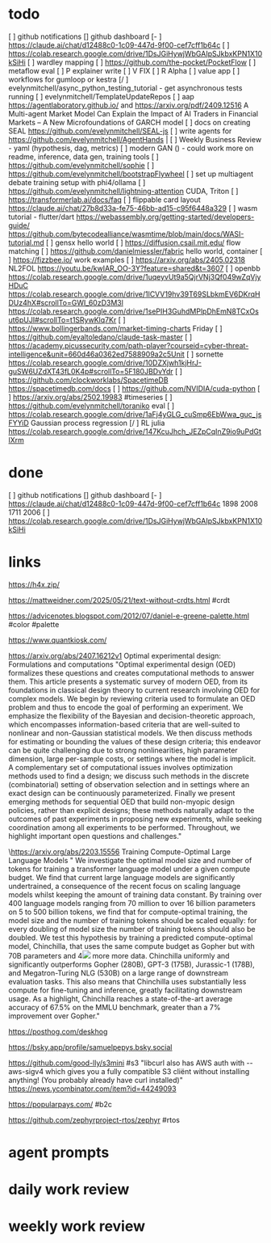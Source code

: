 
# todo

[ ] github notifications
[]   github dashboard
[- ] https://claude.ai/chat/d12488c0-1c09-447d-9f00-cef7cff1b64c
[ ] https://colab.research.google.com/drive/1DsJGiHywjWbGAIpSJkbxKPN1X10kSiHi
[ ] wardley mapping
[ ] https://github.com/the-pocket/PocketFlow
[ ] metaflow eval
[ ] P explainer write
[ ] V FIX
[ ] R Alpha
[ ] value app
[ ] workflows for gumloop or kestra
[/ ] evelynmitchell/async_python_testing_tutorial - get asynchronous tests running
[ ] evelynmitchell/TemplateUpdateRepos
[ ] aap https://agentlaboratory.github.io/ and https://arxiv.org/pdf/2409.12516 A Multi-agent Market Model Can Explain the Impact of AI Traders in Financial Markets – A New Microfoundations of GARCH model
[ ] docs on creating SEAL https://github.com/evelynmitchell/SEAL-js
[ ] write agents for https://github.com/evelynmitchell/AgentHands |
[ ] Weekly Business Review - yaml (hypothesis, dag, metrics)
[ ] modern GAN () - could work more on readme, inference, data gen, training tools
[ ] https://github.com/evelynmitchell/sophie
[ ] https://github.com/evelynmitchell/bootstrapFlywheel
[ ] set up multiagent debate training setup with phi4/ollama
[ ] https://github.com/evelynmitchell/lightning-attention CUDA, Triton
[ ] https://transformerlab.ai/docs/faq
[ ] flippable card layout https://claude.ai/chat/27b8d33a-fe75-46bb-ad15-c95f6448a329
[ ] wasm tutorial - flutter/dart https://webassembly.org/getting-started/developers-guide/ https://github.com/bytecodealliance/wasmtime/blob/main/docs/WASI-tutorial.md
[ ] gensx hello world
[ ] https://diffusion.csail.mit.edu/ flow matching 
[ ] https://github.com/danielmiessler/fabric hello world, container
[ ] https://fizzbee.io/ work examples
[ ] https://arxiv.org/abs/2405.02318 NL2FOL
https://youtu.be/kwIAR_OO-3Y?feature=shared&t=3607
[ ] openbb https://colab.research.google.com/drive/1uqeyvUt9a5QjrVNj3Qf049wZqVjyHDuC https://colab.research.google.com/drive/1lCVV19hv39T69SLbkmEV6DKrqHDUz4hX#scrollTo=GWI_60zD3M3l https://colab.research.google.com/drive/1sePIH3GuhdMPlpDhEmN8TCxOsut6pUJI#scrollTo=t1SRywKlq7Kr
[ ]  https://www.bollingerbands.com/market-timing-charts Friday
[ ] https://github.com/eyaltoledano/claude-task-master
[ ] https://academy.picussecurity.com/path-player?courseid=cyber-threat-intelligence&unit=660d46a0362ed7588909a2c5Unit
[ ] sornette https://colab.research.google.com/drive/10DZXjwh1kjHrJ-guSW6UZdXT43fL0K4p#scrollTo=5F180JBDvYdr
[ ] https://github.com/clockworklabs/SpacetimeDB https://spacetimedb.com/docs 
[ ] https://github.com/NVIDIA/cuda-python
[ ] https://arxiv.org/abs/2502.19983 #timeseries 
[ ] https://github.com/evelynmitchell/toraniko eval
[ ] https://colab.research.google.com/drive/1aFj4yGLG_cuSmp6EbWwa_guc_jsFYYiD Gaussian process regression
[/ ] RL julia https://colab.research.google.com/drive/147KcuJhch_JEZpCqInZ9io9uPdGtlXrm
# done
[ ] github notifications
[]   github dashboard
[- ] https://claude.ai/chat/d12488c0-1c09-447d-9f00-cef7cff1b64c 1898 2008  1711 2006
[ ] https://colab.research.google.com/drive/1DsJGiHywjWbGAIpSJkbxKPN1X10kSiHi
# links

https://h4x.zip/

https://mattweidner.com/2025/05/21/text-without-crdts.html #crdt 

https://advicenotes.blogspot.com/2012/07/daniel-e-greene-palette.html #color  #palette

https://www.quantkiosk.com/

https://arxiv.org/abs/2407.16212v1 Optimal experimental design: Formulations and computations "Optimal experimental design (OED) formalizes these questions and creates computational methods to answer them. This article presents a systematic survey of modern OED, from its foundations in classical design theory to current research involving OED for complex models. We begin by reviewing criteria used to formulate an OED problem and thus to encode the goal of performing an experiment. We emphasize the flexibility of the Bayesian and decision-theoretic approach, which encompasses information-based criteria that are well-suited to nonlinear and non-Gaussian statistical models. We then discuss methods for estimating or bounding the values of these design criteria; this endeavor can be quite challenging due to strong nonlinearities, high parameter dimension, large per-sample costs, or settings where the model is implicit. A complementary set of computational issues involves optimization methods used to find a design; we discuss such methods in the discrete (combinatorial) setting of observation selection and in settings where an exact design can be continuously parameterized. Finally we present emerging methods for sequential OED that build non-myopic design policies, rather than explicit designs; these methods naturally adapt to the outcomes of past experiments in proposing new experiments, while seeking coordination among all experiments to be performed. Throughout, we highlight important open questions and challenges."

\https://arxiv.org/abs/2203.15556 Training Compute-Optimal Large Language Models " We investigate the optimal model size and number of tokens for training a transformer language model under a given compute budget. We find that current large language models are significantly undertrained, a consequence of the recent focus on scaling language models whilst keeping the amount of training data constant. By training over 400 language models ranging from 70 million to over 16 billion parameters on 5 to 500 billion tokens, we find that for compute-optimal training, the model size and the number of training tokens should be scaled equally: for every doubling of model size the number of training tokens should also be doubled. We test this hypothesis by training a predicted compute-optimal model, Chinchilla, that uses the same compute budget as Gopher but with 70B parameters and 4![](https://static.arxiv.org/MathJax-2.7.3/fonts/HTML-CSS/TeX/png/Main/Regular/336/00D7.png?V=2.7.3) more more data. Chinchilla uniformly and significantly outperforms Gopher (280B), GPT-3 (175B), Jurassic-1 (178B), and Megatron-Turing NLG (530B) on a large range of downstream evaluation tasks. This also means that Chinchilla uses substantially less compute for fine-tuning and inference, greatly facilitating downstream usage. As a highlight, Chinchilla reaches a state-of-the-art average accuracy of 67.5% on the MMLU benchmark, greater than a 7% improvement over Gopher."

https://posthog.com/deskhog

https://bsky.app/profile/samuelpepys.bsky.social

https://github.com/good-lly/s3mini #s3
"libcurl also has AWS auth with --aws-sigv4 which gives you a fully compatible S3 cliënt without installing anything! (You probably already have curl installed)" https://news.ycombinator.com/item?id=44249093

https://popularpays.com/ #b2c

https://github.com/zephyrproject-rtos/zephyr #rtos 
# agent prompts



# daily work review

# weekly work review